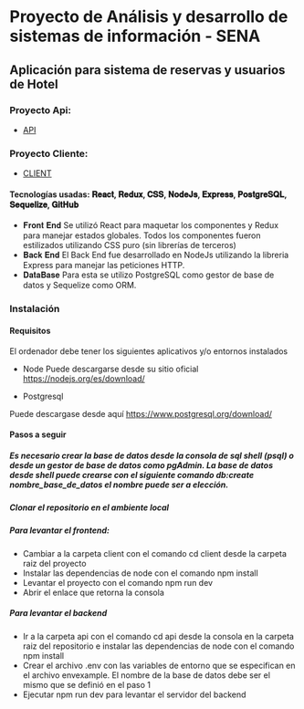 
# Proyecto de Análisis y desarrollo de sistemas de información - SENA 
## Aplicación para sistema de reservas y usuarios de Hotel
### Proyecto Api:
- [API](../main/api)
### Proyecto Cliente:
- [CLIENT](../main/client)




#### Tecnologías usadas: 𝐑𝐞𝐚𝐜𝐭, 𝐑𝐞𝐝𝐮𝐱, 𝐂𝐒𝐒, 𝐍𝐨𝐝𝐞𝐉𝐬, 𝐄𝐱𝐩𝐫𝐞𝐬𝐬, 𝐏𝐨𝐬𝐭𝐠𝐫𝐞𝐒𝐐𝐋, 𝐒𝐞𝐪𝐮𝐞𝐥𝐢𝐳𝐞, 𝐆𝐢𝐭𝐇𝐮𝐛
- 𝐅𝐫𝐨𝐧𝐭 𝐄𝐧𝐝
Se utilizó React para maquetar los componentes y Redux para manejar estados globales.
Todos los componentes fueron estilizados utilizando CSS puro (sin librerías de terceros)
- 𝐁𝐚𝐜𝐤 𝐄𝐧𝐝
El  Back End fue desarrollado en NodeJs utilizando la libreria Express para manejar las peticiones HTTP.
- 𝐃𝐚𝐭𝐚𝐁𝐚𝐬𝐞
Para esta se utilizo PostgreSQL como gestor de base de datos y Sequelize como ORM.

### Instalación

#### Requisitos
El ordenador debe tener los siguientes aplicativos y/o entornos instalados

- Node
Puede descargarse desde su sitio oficial https://nodejs.org/es/download/

- Postgresql

Puede descargase desde aquí https://www.postgresql.org/download/

#### Pasos a seguir
##### Es necesario crear la base de datos desde la consola de sql shell (psql) o desde un gestor de base de datos como pgAdmin. La base de datos desde shell puede crearse con el siguiente comando db:create nombre_base_de_datos el nombre puede ser a elección. 


#####  Clonar el repositorio en el ambiente local

##### Para levantar el frontend:
- Cambiar a la carpeta client con el comando cd client desde la carpeta raiz del proyecto
- Instalar las dependencias de node con el comando npm install
- Levantar el proyecto con el comando npm run dev
- Abrir el enlace que retorna la consola

##### Para levantar el backend
- Ir a la carpeta api con el comando cd api desde la consola en la carpeta raiz del repositorio e instalar las dependencias de node con el comando npm install
- Crear el archivo .env con las variables de entorno que se especifican en el archivo envexample. El nombre de la base de datos debe ser el mismo que se definió en el paso 1
- Ejecutar npm run dev para levantar el servidor del backend




